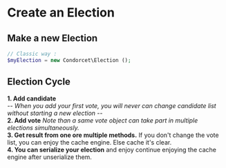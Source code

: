 # Create an Election

## Make a new Election
```php
// Classic way :
$myElection = new Condorcet\Election ();
```

## Election Cycle

**1. Add candidate**    
_-- When you add your first vote, you will never can change candidate list without starting a new election --_   
**2. Add vote** _Note than a same vote object can take part in multiple elections simultaneously._    
**3. Get result from one ore multiple methods.** If you don't change the vote list, you can enjoy the cache engine. Else cache it's clear.   
**4. You can serialize your election** and enjoy continue enjoying the cache engine after unserialize them.   
